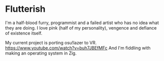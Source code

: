 # Flutterish
I'm a half-blood furry, programmist and a failed artist who has no idea what they are doing.
I love pink (half of my personality), vengence and defiance of existence itself.

My current project is porting osu!lazer to VR.
https://www.youtube.com/watch?v=buh7JBEfMFc
And I'm fiddling with making an operating system in Zig.